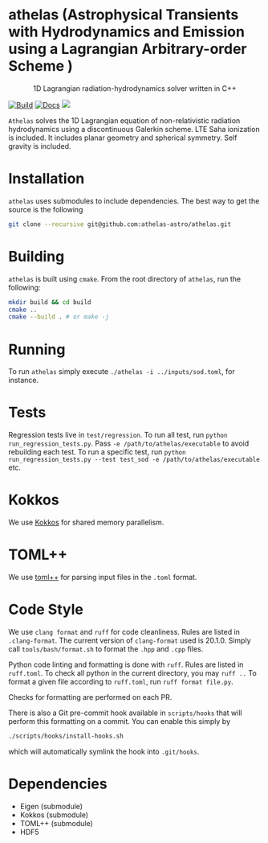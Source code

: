 # athelas (Astrophysical Transients with Hydrodynamics and Emission using a Lagrangian Arbitrary-order Scheme )

<p align="center">1D Lagrangian radiation-hydrodynamics solver written in C++ </p>

[![Build](https://github.com/athelas-astro/athelas/actions/workflows/cmake-multi-platform.yml/badge.svg)](https://github.com/athelas-astro/athelas/actions/workflows/cmake-multi-platform.yml)
[![Docs](https://github.com/athelas-astro/athelas/actions/workflows/docs.yml/badge.svg)](https://athelas-astro.github.io/athelas)
<a href="./LICENSE"><img src="https://img.shields.io/badge/license-GPL-blue.svg"></a>


`Athelas` solves the 1D Lagrangian equation of non-relativistic radiation hydrodynamics using a discontinuous Galerkin scheme. 
LTE Saha ionization is included.
It includes planar geometry and spherical symmetry. Self gravity is included.


# Installation
`athelas` uses submodules to include dependencies. 
The best way to get the source is the following 
```sh
git clone --recursive git@github.com:athelas-astro/athelas.git
```

# Building
`athelas` is built using `cmake`. From the root directory of `athelas`, run the following:

```sh
mkdir build && cd build
cmake ..
cmake --build . # or make -j
```

# Running
To run `athelas` simply execute `./athelas -i ../inputs/sod.toml`, for instance.

# Tests
Regression tests live in `test/regression`. To run all test, run 
`python run_regression_tests.py`. Pass `-e /path/to/athelas/executable` to 
avoid rebuilding each test. To run a specific test, run 
`python run_regression_tests.py --test test_sod -e /path/to/athelas/executable` etc.


# Kokkos
We use [Kokkos](https://github.com/kokkos) for shared memory parallelism. 

# TOML++
We use [toml++](https://github.com/marzer/tomlplusplus) for parsing input files in the `.toml` format.

# Code Style

We use `clang format` and `ruff` for code cleanliness. 
Rules are listed in `.clang-format`.
The current version of `clang-format` used is 20.1.0.
Simply call `tools/bash/format.sh` to format the `.hpp` and `.cpp` files.

Python code linting and formatting is done with `ruff`. 
Rules are listed in `ruff.toml`. 
To check all python in the current directory, you may `ruff ..`
To format a given file according to `ruff.toml`, run `ruff format file.py`. 

Checks for formatting are performed on each PR.

There is also a Git pre-commit hook available in `scripts/hooks` that will 
perform this formatting on a commit. You can enable this simply by 

```bash
./scripts/hooks/install-hooks.sh
```
which will automatically symlink the hook into `.git/hooks`.

# Dependencies
* Eigen (submodule)
* Kokkos (submodule)
* TOML++ (submodule)
* HDF5
